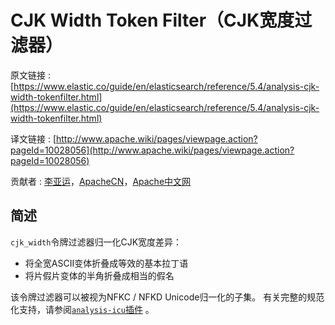 # CJK Width Token Filter（CJK宽度过滤器）

原文链接 :[https://www.elastic.co/guide/en/elasticsearch/reference/5.4/analysis-cjk-width-tokenfilter.html](https://www.elastic.co/guide/en/elasticsearch/reference/5.4/analysis-cjk-width-tokenfilter.html)

译文链接 : [http://www.apache.wiki/pages/viewpage.action?pageId=10028056](http://www.apache.wiki/pages/viewpage.action?pageId=10028056)

贡献者 : [李亚运](/display/~liyayun)，[ApacheCN](/display/~apachecn)，[Apache中文网](/display/~apachechina)

## 简述

`cjk_width`令牌过滤器归一化CJK宽度差异：

*   将全宽ASCII变体折叠成等效的基本拉丁语
*   将片假片变体的半角折叠成相当的假名

该令牌过滤器可以被视为NFKC / NFKD Unicode归一化的子集。 有关完整的规范化支持，请参阅[`analysis-icu`插件](https://www.elastic.co/guide/en/elasticsearch/plugins/5.3/analysis-icu-normalization-charfilter.html) 。